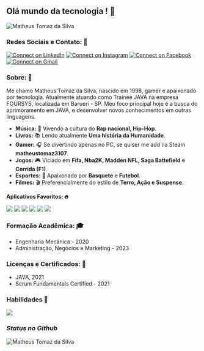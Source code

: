 ## Olá mundo da tecnologia ! 👋

<img src="https://komarev.com/ghpvc/?username=Matheus310798&label=Profile%20views&color=0e75b6&style=social" alt="Matheus Tomaz da Silva" />

### Redes Sociais e Contato: 📲
[![Connect on LinkedIn](https://img.shields.io/badge/LinkedIn-0077B5?style=for-the-badge&logo=linkedin&logoColor=white)](https://www.linkedin.com/in/matheus-tomaz-da-silva-5b4792127) [![Connect on Instagram](	https://img.shields.io/badge/Instagram-E4405F?style=for-the-badge&logo=instagram&logoColor=white)](https://instagram.com/_theusilv4_?igshid=1w4m7onrtr81c)  [![Connect on Facebook](https://img.shields.io/badge/Facebook-1877F2?style=for-the-badge&logo=facebook&logoColor=white)](https://www.facebook.com/matheus.tomaz.52) [![Connect on Gmail](https://img.shields.io/badge/Gmail-D14836?style=for-the-badge&logo=gmail&logoColor=white)](mailto:matheustomaz3107@gmail.com)  

### Sobre:  📑
Me chamo Matheus Tomaz da Silva, nascido em 1998, gamer e apaixonado por tecnologia.
Atualmente atuando como Trainee JAVA na empresa FOURSYS, localizada em Barueri - SP.
Meu foco principal hoje é a busca do aprimoramento em JAVA, e desenvolver novos conhecimentos em outras linguagens.

- **Música:**  🎼 
Vivendo a cultura do **Rap nacional, Hip-Hop**.
- **Livros:**  📚 
Lendo atualmente **Uma história da Humanidade**.
- **Gamer:**   🎧 
Se divertindo apenas no PC, se quiser me add na Steam **matheustomaz3107**.
- **Jogos:**   🎮 
Viciado em **Fifa, Nba2K, Madden NFL, Saga Battefield** e **Corrida (F1)**.
- **Esportes:** 🏀 
Apaixonado por **Basquete** e **Futebol**.
- **Filmes:** 🎬 
Preferencialmente do estilo de **Terro, Ação e Suspense**.

**Aplicativos Favoritos: 🔥**

<img src="https://img.shields.io/badge/Steam-000000?style=for-the-badge&logo=steam&logoColor=white" /> <img src="https://img.shields.io/badge/Discord-7289DA?style=for-the-badge&logo=discord&logoColor=white" /> <img src="https://img.shields.io/badge/Twitch-9146FF?style=for-the-badge&logo=twitch&logoColor=white" /> <img src="https://img.shields.io/badge/YouTube-FF0000?style=for-the-badge&logo=youtube&logoColor=white" /> <img src="https://img.shields.io/badge/Facebook_Gaming-005FED?style=for-the-badge&logo=facebook-gaming&logoColor=white" /> <img src="https://img.shields.io/badge/Netflix-E50914?style=for-the-badge&logo=netflix&logoColor=white" />

### Formação Acadêmica: 🎓
- Engenharia Mecânica - 2020
- Administração, Negócios e Marketing - 2023 

### Licenças e Certificados: 📃
- JAVA, 2021
- Scrum Fundamentals Certified - 2021

### Habilidades 💪 
<img src="https://img.shields.io/badge/Java-ED8B00?style=for-the-badge&logo=java&logoColor=white" /> 

### *Status no Github*
<img align="center" src="https://github-readme-stats.vercel.app/api?username=Matheus310798&show_icons=true&locale=en" alt="Matheus Tomaz da Silva" />
<!--<img align="center" src="https://github-readme-stats.vercel.app/api?username=adrianoleitedasilva&show_icons=true&locale=en" alt="Adriano Leite da Silva" />
**Matheus310798/Matheus310798** is a ✨ _special_ ✨ repository because its `README.md` (this file) appears on your GitHub profile.

Here are some ideas to get you started:

- 🔭 I’m currently working on ...
- 🌱 I’m currently learning ...
- 👯 I’m looking to collaborate on ...
- 🤔 I’m looking for help with ...
- 💬 Ask me about ...
- 📫 How to reach me: ...
- 😄 Pronouns: ...
- ⚡ Fun fact: ...
-->

